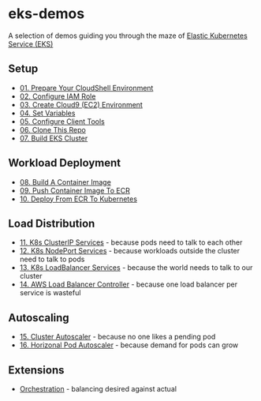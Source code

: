 # eks-demos
A selection of demos guiding you through the maze of [Elastic Kubernetes Service (EKS)](https://aws.amazon.com/eks)

## Setup
* [01. Prepare Your CloudShell Environment](doc/01-cloudshell/README.md)
* [02. Configure IAM Role](doc/02-iam-role/README.md)
* [03. Create Cloud9 (EC2) Environment](doc/03-cloud9/README.md)
* [04. Set Variables](doc/04-set-variables/README.md)
* [05. Configure Client Tools](doc/05-client-tools/README.md)
* [06. Clone This Repo](doc/06-clone-repo/README.md)
* [07. Build EKS Cluster](doc/07-build-cluster/README.md)

## Workload Deployment
* [08. Build A Container Image](doc/08-build-container-image/README.md)
* [09. Push Container Image To ECR](doc/09-push-to-ecr/README.md)
* [10. Deploy From ECR To Kubernetes](doc/10-deploy-to-k8s/README.md)

## Load Distribution
* [11. K8s ClusterIP Services](doc/11-clusterip-services/README.md) - because pods need to talk to each other
* [12. K8s NodePort Services](doc/12-nodeport-services/README.md) - because workloads outside the cluster need to talk to pods
* [13. K8s LoadBalancer Services](doc/13-loadbalancer-services/README.md) - because the world needs to talk to our cluster
* [14. AWS Load Balancer Controller](doc/14-aws-load-balancer-controller/README.md) - because one load balancer per service is wasteful

## Autoscaling
* [15. Cluster Autoscaler](doc/15-ca/README.md) - because no one likes a pending pod
* [16. Horizonal Pod Autoscaler](doc/16-hpa/README.md) - because demand for pods can grow

## Extensions
* [Orchestration](doc/orchestration/README.md) - balancing desired against actual

